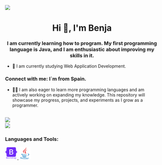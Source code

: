 <div>
  <img style="100%" src="https://capsule-render.vercel.app/api?type=waving&height=100&section=header&reversal=false&fontSize=70&fontColor=FFFFFF&fontAlign=50&fontAlignY=50&stroke=-&descSize=20&descAlign=50&descAlignY=50&theme=cobalt"  />
</div>
<h1 align="center">Hi 👋, I'm Benja</h1>
<h3 align="center">I am currently learning how to program. My first programming language is Java, and I am enthusiastic about improving my skills in it.</h3>

- 🌱 I am currently studying Web Application Development.

<h3 align="left">Connect with me: I`m from Spain.</h3>

- 👨‍💻 I am also eager to learn more programming languages and am actively working on expanding my knowledge. This repository will showcase my progress, projects, and experiments as I grow as a programmer.

<br clear="both">
<div>
  <img style="100%" src="https://capsule-render.vercel.app/api?type=speech&height=100&section=header&reversal=true&text=Thank%20you%20for%20visiting%20and%20following%20my%20learning%20journey!&fontSize=24&fontColor=000000&fontAlign=50&fontAlignY=50&stroke=-&strokeWidth=0&descSize=20&descAlign=50&descAlignY=50&theme=gruvbox_light"  />
</div>

<div align="">
      <img src="https://visitor-badge.laobi.icu/badge?page_id=devbenhr.devbenhr&"  />
</div>


<h3 align="left">Languages and Tools:</h3>
<p align="left"> <a href="https://getbootstrap.com" target="_blank" rel="noreferrer"> <img src="https://raw.githubusercontent.com/devicons/devicon/master/icons/bootstrap/bootstrap-plain-wordmark.svg" alt="bootstrap" width="40" height="40"/> </a> <a href="https://www.java.com" target="_blank" rel="noreferrer"> <img src="https://raw.githubusercontent.com/devicons/devicon/master/icons/java/java-original.svg" alt="java" width="40" height="40"/> </a> </p>

